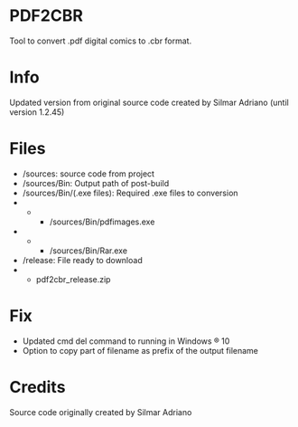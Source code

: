 # PDF2CBR
Tool to convert .pdf digital comics to .cbr format.

# Info
Updated version from original source code created by Silmar Adriano (until version 1.2.45)

# Files

 - /sources: source code from project
 - /sources/Bin: Output path of post-build
- /sources/Bin/(.exe files): Required .exe files to conversion 
 - - - /sources/Bin/pdfimages.exe
 - - - /sources/Bin/Rar.exe
- /release: File ready to download
- - pdf2cbr_release.zip

# Fix
- Updated cmd del command to running in Windows ® 10
- Option to copy part of filename as prefix of the output filename

# Credits
Source code originally created by Silmar Adriano
